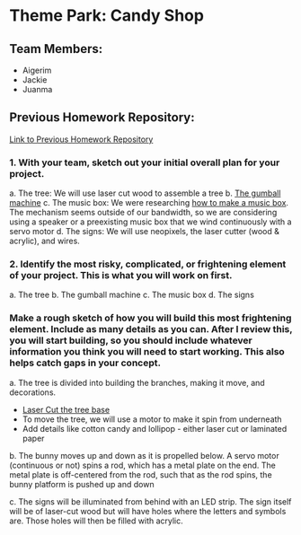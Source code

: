 # Theme Park: Candy Shop

## Team Members:
- Aigerim
- Jackie
- Juanma

## Previous Homework Repository:
[Link to Previous Homework Repository](https://github.com/juanrozu23/MachineLab/blob/main/Homework/homework_05Feb.md)

### 1. With your team, sketch out your initial overall plan for your project.

a. The tree: We will use laser cut wood to assemble a tree
b. [The gumball machine](https://www.hellowonderful.co/post/diy-cardboard-gumball-machine/) 
c. The music box: We were researching [how to make a music box](https://www.youtube.com/watch?v=_6zPhHdJTcM). The mechanism seems outside of our bandwidth, so we are considering using a speaker or a preexisting music box that we wind continuously with a servo motor
d. The signs: We will use neopixels, the laser cutter (wood & acrylic), and wires. 

### 2. Identify the most risky, complicated, or frightening element of your project. This is what you will work on first.
a. The tree
b. The gumball machine 
c. The music box
d. The signs 

### Make a rough sketch of how you will build this most frightening element. Include as many details as you can. After I review this, you will start building, so you should include whatever information you think you will need to start working. This also helps catch gaps in your concept.
a. The tree is divided into building the branches, making it move, and decorations. 
- [Laser Cut the tree base](https://3axis.co/laser-cut-decor-tree-jewelry-stand-cdr-file/eo0qgy01/)
- To move the tree, we will use a motor to make it spin from underneath
- Add details like cotton candy and lollipop - either laser cut or laminated paper
  
b. The bunny moves up and down as it is propelled below. A servo motor (continuous or not) spins a rod, which has a metal plate on the end. The metal plate is off-centered from the rod, such that as the rod spins, the bunny platform is pushed up and down

c. The signs will be illuminated from behind with an LED strip. The sign itself will be of laser-cut wood but will have holes where the letters and symbols are. Those holes will then be filled with acrylic.
